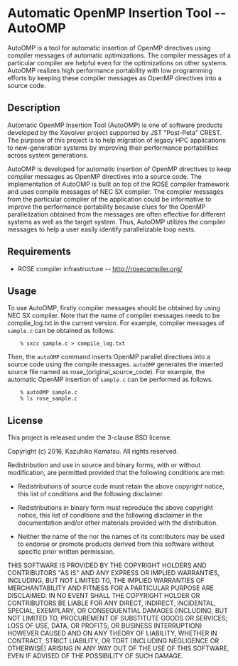 Automatic OpenMP Insertion Tool -- AutoOMP
=================================

 AutoOMP is a tool for automatic insertion of OpenMP directives using
compiler messages of automatic optimizations. The compiler messages of
a particular compiler are helpful even for the optimizations on other
systems. AutoOMP realizes high performance portability with low
programming efforts by keeping these compiler messages as OpenMP
directives into a source code.

Description
------------

 Automatic OpenMP Insertion Tool (AutoOMP) is one of software products
developed by the Xevolver project supported by JST "Post-Peta" CREST.
The purpose of this project is to help migration of legacy HPC
applications to new-generation systems by improving their performance
portabilities across system generations.

AutoOMP is developed for automatic insertion of OpenMP directives to
keep compiler messages as OpenMP directives into a source code.  The
implementation of AutoOMP is built on top of the ROSE compiler
framework and uses compile messages of NEC SX compiler.  The compiler
messages from the particular compiler of the application could be
informative to improve the performance portability because clues for
the OpenMP parallelization obtained from the messages are often
effective for different systems as well as the target system. Thus,
AutoOMP utilizes the compiler messages to help a user easily identify
parallelizable loop nests.

Requirements
------------

* ROSE compiler infrastructure -- http://rosecompiler.org/

Usage
-----

 To use AutoOMP, firstly compiler messages should be obtained by using
NEC SX compiler.  Note that the name of compiler messages needs to be
compile_log.txt in the current version. For example, compiler messages
of `sample.c` can be obtained as follows.

```
    % sxcc sample.c > compile_log.txt
```

Then, the `autoOMP` command inserts OpenMP parallel directives into a
source code using the compile messages.  `autoOMP` generates the
inserted source file named as rose_(original_source_code). For
example, the automatic OpenMP insertion of `sample.c` can be performed
as follows.

```
    % autoOMP sample.c
    % ls rose_sample.c
```


License
-------
This project is released under the 3-clause BSD license.

Copyright (c) 2016, Kazuhiko Komatsu. All rights reserved.

Redistribution and use in source and binary forms, with or without
modification, are permitted provided that the following conditions are
met:

 - Redistributions of source code must retain the above copyright
   notice, this list of conditions and the following disclaimer.

 - Redistributions in binary form must reproduce the above copyright
   notice, this list of conditions and the following disclaimer in the
   documentation and/or other materials provided with the
   distribution.

 - Neither the name of the <ORGANIZATION> nor the names of its
   contributors may be used to endorse or promote products derived
   from this software without specific prior written permission.

THIS SOFTWARE IS PROVIDED BY THE COPYRIGHT HOLDERS AND CONTRIBUTORS
"AS IS" AND ANY EXPRESS OR IMPLIED WARRANTIES, INCLUDING, BUT NOT
LIMITED TO, THE IMPLIED WARRANTIES OF MERCHANTABILITY AND FITNESS FOR
A PARTICULAR PURPOSE ARE DISCLAIMED. IN NO EVENT SHALL THE COPYRIGHT
HOLDER OR CONTRIBUTORS BE LIABLE FOR ANY DIRECT, INDIRECT, INCIDENTAL,
SPECIAL, EXEMPLARY, OR CONSEQUENTIAL DAMAGES (INCLUDING, BUT NOT
LIMITED TO, PROCUREMENT OF SUBSTITUTE GOODS OR SERVICES; LOSS OF USE,
DATA, OR PROFITS; OR BUSINESS INTERRUPTION) HOWEVER CAUSED AND ON ANY
THEORY OF LIABILITY, WHETHER IN CONTRACT, STRICT LIABILITY, OR TORT
(INCLUDING NEGLIGENCE OR OTHERWISE) ARISING IN ANY WAY OUT OF THE USE
OF THIS SOFTWARE, EVEN IF ADVISED OF THE POSSIBILITY OF SUCH DAMAGE.
